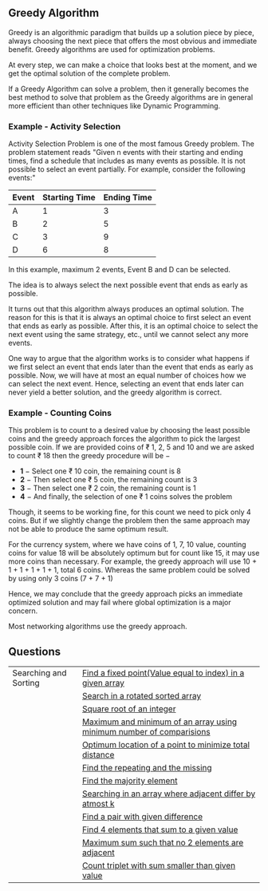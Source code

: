 
## Greedy Algorithm

Greedy is an algorithmic paradigm that builds up a solution piece by piece, always choosing the next piece that offers the most obvious and immediate benefit. Greedy algorithms are used for optimization problems.

At every step, we can make a choice that looks best at the moment, and we get the optimal solution of the complete problem. 

If a Greedy Algorithm can solve a problem, then it generally becomes the best method to solve that problem as the Greedy algorithms are in general more efficient than other techniques like Dynamic Programming.

### Example - Activity Selection

Activity Selection Problem is one of the most famous Greedy problem. The problem statement
reads "Given n events with their starting and ending times, find a
schedule that includes as many events as possible. It is not possible to select an
event partially. For example, consider the following events:"

<center>

| Event | Starting Time | Ending Time |
|-------|---------------|-------------|
| A     | 1             | 3           |
| B     | 2             | 5           |
| C     | 3             | 9           |
| D     | 6             | 8           |

</center>

In this example, maximum 2 events, Event B and D can be selected.

The idea is to always select the next possible event that ends as early as
possible.

It turns out that this algorithm always produces an optimal solution. The
reason for this is that it is always an optimal choice to first select an event that
ends as early as possible. After this, it is an optimal choice to select the next
event using the same strategy, etc., until we cannot select any more events.

One way to argue that the algorithm works is to consider what happens if we
first select an event that ends later than the event that ends as early as possible.
Now, we will have at most an equal number of choices how we can select the next
event. Hence, selecting an event that ends later can never yield a better solution,
and the greedy algorithm is correct.

### Example - Counting Coins

This problem is to count to a desired value by choosing the least possible coins and the greedy approach forces the algorithm to pick the largest possible coin. If we are provided coins of ₹ 1, 2, 5 and 10 and we are asked to count ₹ 18 then the greedy procedure will be −

- **1** − Select one ₹ 10 coin, the remaining count is 8
- **2** − Then select one ₹ 5 coin, the remaining count is 3
- **3** − Then select one ₹ 2 coin, the remaining count is 1
- **4** − And finally, the selection of one ₹ 1 coins solves the problem

Though, it seems to be working fine, for this count we need to pick only 4 coins. But if we slightly change the problem then the same approach may not be able to produce the same optimum result.

For the currency system, where we have coins of 1, 7, 10 value, counting coins for value 18 will be absolutely optimum but for count like 15, it may use more coins than necessary. For example, the greedy approach will use 10 + 1 + 1 + 1 + 1 + 1, total 6 coins. Whereas the same problem could be solved by using only 3 coins (7 + 7 + 1)

Hence, we may conclude that the greedy approach picks an immediate optimized solution and may fail where global optimization is a major concern.

Most networking algorithms use the greedy approach.
<!-- Question Links Yet to be updated. These are random ones -->

## Questions

|                |                                                                                                                                                            |
|---------------------|---------------------------------------------------------------------------------------------------------------------------------------------------------------------------------------------------------------------------------------------|
|Searching and Sorting|[Find a fixed point(Value equal to index) in a given array](https://practice.geeksforgeeks.org/problems/value-equal-to-index-value1330/1)                                                                                                                                                                 |
|                     |[Search in a rotated sorted array](https://leetcode.com/problems/search-in-rotated-sorted-array/)                                                                                                                                                                                |
|                     |[Square root of an integer](https://practice.geeksforgeeks.org/problems/count-squares3649/1)                                                                                                                                                                              |
|                     |[Maximum and minimum of an array using minimum number of comparisions](https://practice.geeksforgeeks.org/problems/middle-of-three2926/1)                                                                                                                                                                            |
|                     |[Optimum location of a point to minimize total distance](https://www.geeksforgeeks.org/optimum-location-point-minimize-total-distance/#:~:text=We%20need%20to%20find%20a,set%20of%20points%20is%20minimum.&text=In%20above%20figure%20optimum%20location,is%20minimum%20obtainable%20total%20distance.)|
|                     |[Find the repeating and the missing](https://practice.geeksforgeeks.org/problems/find-missing-and-repeating2512/1)                                                                                                                                                                 |
|                     |[Find the majority element](https://practice.geeksforgeeks.org/problems/majority-element/0)                                                                                                                                                                               |
|                     |[Searching in an array where adjacent differ by atmost k](https://www.geeksforgeeks.org/searching-array-adjacent-differ-k/)                                                                                                                                                                             |
|                     |[Find a pair with given difference](https://practice.geeksforgeeks.org/problems/find-pair-given-difference/0)                                                                                                                                                                     |
|                     |[Find 4 elements that sum to a given value](https://practice.geeksforgeeks.org/problems/find-all-four-sum-numbers/0)                                                                                                                                                                      |
|                     |[Maximum sum such that no 2 elements are adjacent](https://practice.geeksforgeeks.org/problems/stickler-theif/0)                                                                                                                                                                                 |
|                     |[Count triplet with sum smaller than given value](https://practice.geeksforgeeks.org/problems/count-triplets-with-sum-smaller-than-x5549/1)                                                                                                                                                     |


